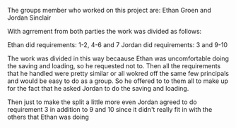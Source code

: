 The groups member who worked on this project are: Ethan Groen and Jordan Sinclair

With agrrement from both parties the work was divided as follows: 

Ethan did requirements: 1-2, 4-6 and 7
Jordan did requirements: 3 and 9-10

The work was divided in this way becaause Ethan was uncomfortable doing the saving and loading, so he requested not to.
Then all the requirements that he handled were pretty similar or all wokred 
off the same few principals and would be easy to do as a group. 
So he offered to to them all to make up for the fact that he asked Jordan to do the saving and loading.

Then just to make the split a little more even Jordan agreed to do requirement 3 in addition to 9 and 10
since it didn't really fit in with the others that Ethan was doing